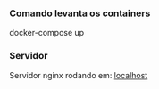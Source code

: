 

### Comando levanta os containers
docker-compose up

### Servidor
Servidor nginx rodando em: 
[localhost](http://localhost/)